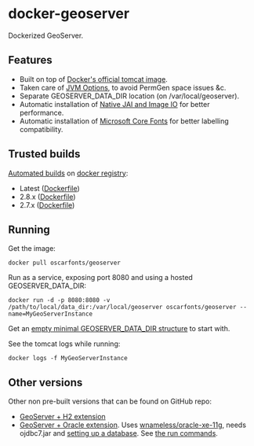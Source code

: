 docker-geoserver
================

Dockerized GeoServer.


## Features

* Built on top of [Docker's official tomcat image](https://hub.docker.com/_/tomcat/).
* Taken care of [JVM Options](http://docs.geoserver.org/latest/en/user/production/container.html), to avoid PermGen space issues &c.
* Separate GEOSERVER_DATA_DIR location (on /var/local/geoserver).
* Automatic installation of [Native JAI and Image IO](http://docs.geoserver.org/latest/en/user/production/java.html#install-native-jai-and-jai-image-i-o-extensions) for better performance.
* Automatic installation of [Microsoft Core Fonts](http://www.microsoft.com/typography/fonts/web.aspx) for better labelling compatibility.


## Trusted builds

[Automated builds](https://hub.docker.com/r/oscarfonts/geoserver/) on [docker registry](https://registry.hub.docker.com/):

* Latest ([Dockerfile](https://github.com/oscarfonts/docker-geoserver/blob/master/Dockerfile))
* 2.8.x ([Dockerfile](https://github.com/oscarfonts/docker-geoserver/blob/2.8.x/Dockerfile))
* 2.7.x ([Dockerfile](https://github.com/oscarfonts/docker-geoserver/blob/2.7.x/Dockerfile))


## Running

Get the image:

```
docker pull oscarfonts/geoserver
```

Run as a service, exposing port 8080 and using a hosted GEOSERVER_DATA_DIR:

```
docker run -d -p 8080:8080 -v /path/to/local/data_dir:/var/local/geoserver oscarfonts/geoserver --name=MyGeoServerInstance
```

Get an [empty minimal GEOSERVER_DATA_DIR structure](https://github.com/oscarfonts/docker-geoserver/tree/master/data_dir) to start with.


See the tomcat logs while running:

```
docker logs -f MyGeoServerInstance
```


## Other versions

Other non pre-built versions that can be found on GitHub repo:

* [GeoServer + H2 extension](https://github.com/oscarfonts/docker-geoserver/tree/2.8.x-h2)
* [GeoServer + Oracle extension](https://github.com/oscarfonts/docker-geoserver/tree/2.8.x-oracle). Uses [wnameless/oracle-xe-11g](https://hub.docker.com/r/wnameless/oracle-xe-11g/), needs ojdbc7.jar and [setting up a database](https://github.com/oscarfonts/docker-geoserver/blob/2.8.x-oracle/setup.sql). See [the run commands](https://github.com/oscarfonts/docker-geoserver/blob/2.8.x-oracle/run.sh).
